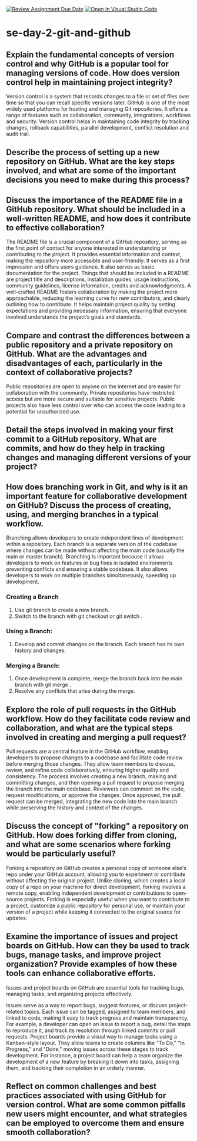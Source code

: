 [![Review Assignment Due Date](https://classroom.github.com/assets/deadline-readme-button-22041afd0340ce965d47ae6ef1cefeee28c7c493a6346c4f15d667ab976d596c.svg)](https://classroom.github.com/a/8wgCKhpZ)
[![Open in Visual Studio Code](https://classroom.github.com/assets/open-in-vscode-2e0aaae1b6195c2367325f4f02e2d04e9abb55f0b24a779b69b11b9e10269abc.svg)](https://classroom.github.com/online_ide?assignment_repo_id=15586969&assignment_repo_type=AssignmentRepo)
# se-day-2-git-and-github
## Explain the fundamental concepts of version control and why GitHub is a popular tool for managing versions of code. How does version control help in maintaining project integrity?
Version control is a system that records changes to a file or set of files over time so that you can recall specific versions later. GitHub is one of the most widely used platforms for hosting and managing Git repositories. It offers a range of features such as collaboration, community, integrations, workflows and security. Version control helps in maintaining code integrity by tracking changes, rollback capabilities, parallel development, conflict resolution and audit trail.

## Describe the process of setting up a new repository on GitHub. What are the key steps involved, and what are some of the important decisions you need to make during this process?

## Discuss the importance of the README file in a GitHub repository. What should be included in a well-written README, and how does it contribute to effective collaboration?
The README file is a crucial component of a GitHub repository, serving as the first point of contact for anyone interested in understanding or contributing to the project. It provides essential information and context, making the repository more accessible and user-friendly. It serves as a first impression and offers users guidance. It also serves as basic documentation for the project. Things that should be included in a README are project title and descriptions, installation guides, usage instructions, community guidelines, license information, credits and acknowledgments. A well-crafted README fosters collaboration by making the project more approachable, reducing the learning curve for new contributors, and clearly outlining how to contribute. It helps maintain project quality by setting expectations and providing necessary information, ensuring that everyone involved understands the project’s goals and standards.

## Compare and contrast the differences between a public repository and a private repository on GitHub. What are the advantages and disadvantages of each, particularly in the context of collaborative projects?
Public repositories are open to anyone on the internet and are easier for collaboration with the community. Private repositories have restricted access but are more secure and suitable for sensitive projects. Public projects also have less control over who can access the code leading to a potential for unauthorized use.

## Detail the steps involved in making your first commit to a GitHub repository. What are commits, and how do they help in tracking changes and managing different versions of your project?

## How does branching work in Git, and why is it an important feature for collaborative development on GitHub? Discuss the process of creating, using, and merging branches in a typical workflow.
Branching allows developers to create independent lines of development within a repository. Each branch is a separate version of the codebase where changes can be made without affecting the main code (usually the main or master branch). Branching is important because it allows developers to work on features or bug fixes in isolated environments preventing conflicts and ensuring a stable codebase. It also allows developers to work on multiple branches simultaneously, speeding up development.
### Creating a Branch
1. Use git branch <branch-name> to create a new branch.
2. Switch to the branch with git checkout <branch-name> or git switch <branch-name>.

### Using a Branch:
1. Develop and commit changes on the branch. Each branch has its own history and changes.

### Merging a Branch:
1. Once development is complete, merge the branch back into the main branch with git merge <branch-name>.
2. Resolve any conflicts that arise during the merge.

## Explore the role of pull requests in the GitHub workflow. How do they facilitate code review and collaboration, and what are the typical steps involved in creating and merging a pull request?
Pull requests are a central feature in the GitHub workflow, enabling developers to propose changes to a codebase and facilitate code review before merging those changes. They allow team members to discuss, review, and refine code collaboratively, ensuring higher quality and consistency. The process involves creating a new branch, making and committing changes, and then opening a pull request to propose merging the branch into the main codebase. Reviewers can comment on the code, request modifications, or approve the changes. Once approved, the pull request can be merged, integrating the new code into the main branch while preserving the history and context of the changes.

## Discuss the concept of "forking" a repository on GitHub. How does forking differ from cloning, and what are some scenarios where forking would be particularly useful?
Forking a repository on GitHub creates a personal copy of someone else's repo under your GitHub account, allowing you to experiment or contribute without affecting the original project. Unlike cloning, which creates a local copy of a repo on your machine for direct development, forking involves a remote copy, enabling independent development or contributions to open-source projects. Forking is especially useful when you want to contribute to a project, customize a public repository for personal use, or maintain your version of a project while keeping it connected to the original source for updates.

## Examine the importance of issues and project boards on GitHub. How can they be used to track bugs, manage tasks, and improve project organization? Provide examples of how these tools can enhance collaborative efforts.
Issues and project boards on GitHub are essential tools for tracking bugs, managing tasks, and organizing projects effectively.

Issues serve as a way to report bugs, suggest features, or discuss project-related topics. Each issue can be tagged, assigned to team members, and linked to code, making it easy to track progress and maintain transparency. For example, a developer can open an issue to report a bug, detail the steps to reproduce it, and track its resolution through linked commits or pull requests.
Project boards provide a visual way to manage tasks using a Kanban-style layout. They allow teams to create columns like "To Do," "In Progress," and "Done," moving issues across these stages to track development. For instance, a project board can help a team organize the development of a new feature by breaking it down into tasks, assigning them, and tracking their completion in an orderly manner.

## Reflect on common challenges and best practices associated with using GitHub for version control. What are some common pitfalls new users might encounter, and what strategies can be employed to overcome them and ensure smooth collaboration?
